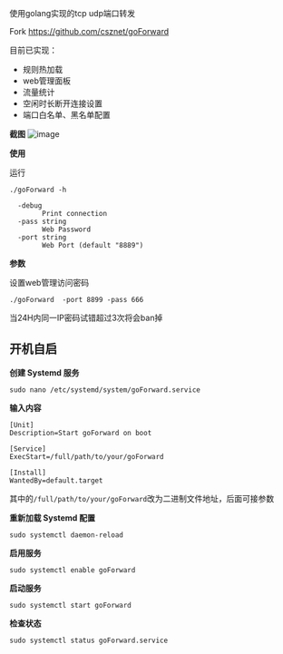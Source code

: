 使用golang实现的tcp udp端口转发

Fork https://github.com/csznet/goForward

目前已实现：

 - 规则热加载
 - web管理面板
 - 流量统计
 - 空闲时长断开连接设置
 - 端口白名单、黑名单配置

**截图**
![image](https://github.com/xieyuhua/port-forward/assets/29120060/95671356-3a9d-4e9f-8277-e5d900401543)

**使用**

运行
```
./goForward -h

  -debug
    	Print connection
  -pass string
    	Web Password
  -port string
    	Web Port (default "8889")

```

**参数**

设置web管理访问密码

```
./goForward  -port 8899 -pass 666
```

当24H内同一IP密码试错超过3次将会ban掉

## 开机自启

**创建 Systemd 服务**

```
sudo nano /etc/systemd/system/goForward.service
```

**输入内容**

```
[Unit]
Description=Start goForward on boot

[Service]
ExecStart=/full/path/to/your/goForward

[Install]
WantedBy=default.target
```

其中的```/full/path/to/your/goForward```改为二进制文件地址，后面可接参数

**重新加载 Systemd 配置**
```
sudo systemctl daemon-reload
```

**启用服务**
```
sudo systemctl enable goForward
```
**启动服务**
```
sudo systemctl start goForward
```
**检查状态**
```
sudo systemctl status goForward.service
```
